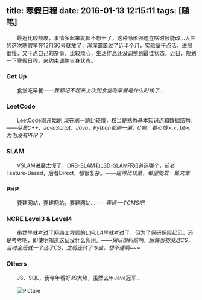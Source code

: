 title: 寒假日程
date: 2016-01-13 12:15:11
tags: [随笔]
---
　　最近比较颓废，事情多起来就都不想干了，这种隐形强迫症啥时候能改...大三的这次寒假早在12月30号就放了，浑浑噩噩过了近半个月，实验室干点活，进展很慢，又干点自己的杂事，比较烦心，生活作息还没调整到最佳状态。近日，规划一下寒假日程，来约束调整自身状态。
<!--more-->
### Get Up

　　食堂吃早餐——*我都记不起来上次到食堂吃早餐是什么时候了...*

### LeetCode

　　[LeetCode](https://leetcode.com/)刚开始刷,现在刷一题比较慢，权当是熟悉基本知识点和数据结构。——*尽量C++、JavaScript、Java、Python都刷一遍，C嘛，看心情>_<, btw, 为毛没有PHP？*

### SLAM

　　VSLAM进展太慢了，[ORB-SLAM](http://vision.in.tum.de/lsdslam)和[LSD-SLAM](http://webdiis.unizar.es/~raulmur/orbslam/)不知道选哪个，前者Feature-Based，后者Direct，都很复杂。——*逼得比较紧，希望能发一篇文章*

### PHP

　　要建网站，要建网站，要建网站...——*弄通一个CMS吧*

### NCRE Level3 & Level4

　　虽然早就考过了网络工程师的L3和L4早就考过了，但为了保研保险起见，还是考考吧，即使明知道这证没什么卵用。——*保研很纠结啊，后悔当初没选CS，当时全班就一个选了CS，之后还转了专业，想不通啊~~~*

### Others

　　JS、SQL，我今年看好JS大热，虽然去年Java冠军...

 　　![Picture](http://p3.music.126.net/IA4TIy_gMXcVkMdoSkBMDQ==/3353510465130719.jpg)
